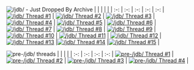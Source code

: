 ![/jdb/ - Just Dropped By Archive](https://files.catbox.moe/1wu18w.png)
|   |   |   |   |   |
:-: | :-:  | :-:  | :-:  | :-: |
[![/jdb/ Thread #1](https://files.catbox.moe/kfjpgm.png)](https://desuarchive.org/mlp/thread/38851366/) | [![/jdb/ Thread #2](https://files.catbox.moe/rpm1vv.png)](https://desuarchive.org/mlp/thread/38953266/) | [![/jdb/ Thread #3](https://files.catbox.moe/6tbln7.png)](https://desuarchive.org/mlp/thread/39005316/) | [![/jdb/ Thread #4](https://files.catbox.moe/h3y18u.png)](https://desuarchive.org/mlp/thread/39066113/) | [![/jdb/ Thread #5](https://files.catbox.moe/8pwq9d.png)](https://desuarchive.org/mlp/thread/39130946/) | 
[![/jdb/ Thread #6](https://files.catbox.moe/2os6rb.png)](https://desuarchive.org/mlp/thread/39206763/) | [![/jdb/ Thread #7](https://files.catbox.moe/nripak.png)](https://desuarchive.org/mlp/thread/39284585/) | [![/jdb/ Thread #8](https://files.catbox.moe/r0p51p.png)](https://desuarchive.org/mlp/thread/39353975/) | [![/jdb/ Thread #9](https://files.catbox.moe/4i3szw.png)](https://desuarchive.org/mlp/thread/39429898/) | [![/jdb/ Thread #10](https://files.catbox.moe/clunkt.png)](https://desuarchive.org/mlp/thread/39477837/) |
[![/jdb/ Thread #11](https://files.catbox.moe/mgnzqu.png)](https://desuarchive.org/mlp/thread/39552970/) | [![/jdb/ Thread #12](https://files.catbox.moe/jab64t.png)](https://desuarchive.org/mlp/thread/39610661/) |[![/jdb/ Thread #13](https://files.catbox.moe/a4nppx.png)](https://desuarchive.org/mlp/thread/39660640/) |[![/jdb/ Thread #14](https://files.catbox.moe/885aqo.png)](https://desuarchive.org/mlp/thread/39734254) |[![/jdb/ Thread #15](https://files.catbox.moe/l3h3d2.png)](https://boards.4channel.org/mlp/thread/39799847) |

![pre-/jdb/ threads ](https://files.catbox.moe/8qhbkg.png)
|   |   |   |   | 
:-: | :-:  | :-:  | :-:  | 
[![pre-/jdb/ Thread #1](https://files.catbox.moe/4xruip.png)](https://desuarchive.org/mlp/thread/38851366/) | [![pre-/jdb/ Thread #2](https://files.catbox.moe/ov22xf.png)](https://desuarchive.org/mlp/thread/38953266/) | [![pre-/jdb/ Thread #3](https://files.catbox.moe/9clr9n.png)](https://desuarchive.org/mlp/thread/39005316/) | [![pre-/jdb/ Thread #4](https://files.catbox.moe/1u4c9y.png)](https://desuarchive.org/mlp/thread/39066113/) |
